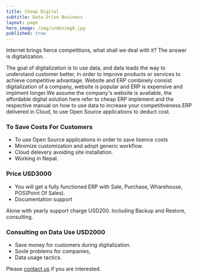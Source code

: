 ```yaml
---
title: Cheap Digital
subtitle: Data Drive Business
layout: page
hero_image: /img/indeximg8.jpg
published: true
---
```


Internet brings fierce competitions, what shall we deal with it? The answer is digitalization.

The goal of digitalization is to use data, and data leads the way to understand customer better, in order to improve products or services to achieve competitive advantage. Website and ERP combinely consist digitalization of a company, website is popular and ERP is expensive and implment longer.We assume the company's website is available, the affordable digital solution here refer to cheap ERP implement and the respective manual on how to use data to increase your competitiveness.ERP delivered in Cloud, to use Open Source applications to deduct cost.

### To Save Costs For Customers

- To use Open Source applications in order to save lisence costs
- Minimize customization and adopt generic workflow.
- Cloud delevery avoiding site installation.
- Working in Nepal.

### Price USD3000

- You will get a fully functioned ERP with Sale, Purchase, Wharehouse, POS(Point Of Sales).
- Documentation support

Alone with yearly support charge USD200. Including Backup and Restore, consulting.

### Consulting on Data Use USD2000

- Save money for customers during digitalization.
- Sovle problems for companies,
- Data usage tactics.

Please [contact us](/contact_en) if you are interested.
